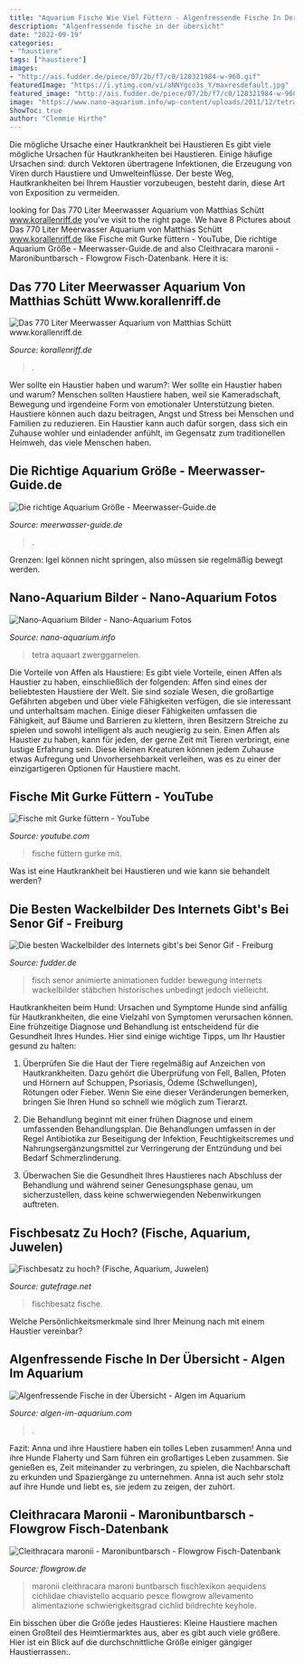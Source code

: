 ```yaml
---
title: "Aquarium Fische Wie Viel Füttern - Algenfressende Fische In Der übersicht"
description: "Algenfressende fische in der übersicht"
date: "2022-09-19"
categories:
- "haustiere"
tags: ["haustiere"]
images:
- "http://ais.fudder.de/piece/07/2b/f7/c0/120321984-w-960.gif"
featuredImage: "https://i.ytimg.com/vi/aNNYgco3s_Y/maxresdefault.jpg"
featured_image: "http://ais.fudder.de/piece/07/2b/f7/c0/120321984-w-960.gif"
image: "https://www.nano-aquarium.info/wp-content/uploads/2011/12/tetra-aquaart-30-liter1.jpg"
ShowToc: true
author: "Clemmie Hirthe"
---
```



Die mögliche Ursache einer Hautkrankheit bei Haustieren
Es gibt viele mögliche Ursachen für Hautkrankheiten bei Haustieren. Einige häufige Ursachen sind: durch Vektoren übertragene Infektionen, die Erzeugung von Viren durch Haustiere und Umwelteinflüsse. Der beste Weg, Hautkrankheiten bei Ihrem Haustier vorzubeugen, besteht darin, diese Art von Exposition zu vermeiden.

	

		
looking for Das 770 Liter Meerwasser Aquarium von Matthias Schütt www.korallenriff.de you've visit to the right page. We have 8 Pictures about Das 770 Liter Meerwasser Aquarium von Matthias Schütt www.korallenriff.de like Fische mit Gurke füttern - YouTube, Die richtige Aquarium Größe - Meerwasser-Guide.de and also Cleithracara maronii - Maronibuntbarsch - Flowgrow Fisch-Datenbank. Here it is:
		
    
## Das 770 Liter Meerwasser Aquarium Von Matthias Schütt Www.korallenriff.de

<img loading=lazy src="https://www.korallenriff.de/bilder/galerie/gross/14659.jpg" onerror="this.onerror=null;this.src='https://tse3.mm.bing.net/th?id=OIP.DpwTd8hlUQ8kcOT2u1ohSwHaEK&amp;pid=15.1';" alt="Das 770 Liter Meerwasser Aquarium von Matthias Schütt www.korallenriff.de">

_Source: korallenriff.de_

>. 

	

Wer sollte ein Haustier haben und warum?: Wer sollte ein Haustier haben und warum?
Menschen sollten Haustiere haben, weil sie Kameradschaft, Bewegung und irgendeine Form von emotionaler Unterstützung bieten. Haustiere können auch dazu beitragen, Angst und Stress bei Menschen und Familien zu reduzieren. Ein Haustier kann auch dafür sorgen, dass sich ein Zuhause wohler und einladender anfühlt, im Gegensatz zum traditionellen Heimweh, das viele Menschen haben.

    
## Die Richtige Aquarium Größe - Meerwasser-Guide.de

<img loading=lazy src="http://www.meerwasser-guide.de/wp-content/uploads/2014/07/Bildschirmfoto-2014-07-22-um-17.34.50.png" onerror="this.onerror=null;this.src='https://tse2.mm.bing.net/th?id=OIP.E-0tukzfQ6fAO2HndYr6CAHaEn&amp;pid=15.1';" alt="Die richtige Aquarium Größe - Meerwasser-Guide.de">

_Source: meerwasser-guide.de_

>. 

	

Grenzen: Igel können nicht springen, also müssen sie regelmäßig bewegt werden.

    
## Nano-Aquarium Bilder - Nano-Aquarium Fotos

<img loading=lazy src="https://www.nano-aquarium.info/wp-content/uploads/2011/12/tetra-aquaart-30-liter1.jpg" onerror="this.onerror=null;this.src='https://tse3.mm.bing.net/th?id=OIP._zPBZpoLyCDRaSN4qFLR9wHaFj&amp;pid=15.1';" alt="Nano-Aquarium Bilder - Nano-Aquarium Fotos">

_Source: nano-aquarium.info_

>tetra aquaart zwerggarnelen. 

	

Die Vorteile von Affen als Haustiere: Es gibt viele Vorteile, einen Affen als Haustier zu haben, einschließlich der folgenden:
Affen sind eines der beliebtesten Haustiere der Welt. Sie sind soziale Wesen, die großartige Gefährten abgeben und über viele Fähigkeiten verfügen, die sie interessant und unterhaltsam machen. Einige dieser Fähigkeiten umfassen die Fähigkeit, auf Bäume und Barrieren zu klettern, ihren Besitzern Streiche zu spielen und sowohl intelligent als auch neugierig zu sein.
Einen Affen als Haustier zu haben, kann für jeden, der gerne Zeit mit Tieren verbringt, eine lustige Erfahrung sein. Diese kleinen Kreaturen können jedem Zuhause etwas Aufregung und Unvorhersehbarkeit verleihen, was es zu einer der einzigartigeren Optionen für Haustiere macht.

    
## Fische Mit Gurke Füttern - YouTube

<img loading=lazy src="https://i.ytimg.com/vi/aNNYgco3s_Y/maxresdefault.jpg" onerror="this.onerror=null;this.src='https://tse2.mm.bing.net/th?id=OIP.jqve1zDAdIHpM7aGHDLNogHaEK&amp;pid=15.1';" alt="Fische mit Gurke füttern - YouTube">

_Source: youtube.com_

>fische füttern gurke mit. 

	

Was ist eine Hautkrankheit bei Haustieren und wie kann sie behandelt werden?

    
## Die Besten Wackelbilder Des Internets Gibt&#039;s Bei Senor Gif - Freiburg

<img loading=lazy src="http://ais.fudder.de/piece/07/2b/f7/c0/120321984-w-960.gif" onerror="this.onerror=null;this.src='https://tse3.mm.bing.net/th?id=OIP.RlOEKqS8Bwb2ypzMzNhqQQHaE8&amp;pid=15.1';" alt="Die besten Wackelbilder des Internets gibt&#039;s bei Senor Gif - Freiburg">

_Source: fudder.de_

>fisch senor animierte animationen fudder bewegung internets wackelbilder stäbchen historisches unbedingt jedoch vielleicht. 

	

Hautkrankheiten beim Hund: Ursachen und Symptome
Hunde sind anfällig für Hautkrankheiten, die eine Vielzahl von Symptomen verursachen können. Eine frühzeitige Diagnose und Behandlung ist entscheidend für die Gesundheit Ihres Hundes. Hier sind einige wichtige Tipps, um Ihr Haustier gesund zu halten:
1. Überprüfen Sie die Haut der Tiere regelmäßig auf Anzeichen von Hautkrankheiten. Dazu gehört die Überprüfung von Fell, Ballen, Pfoten und Hörnern auf Schuppen, Psoriasis, Ödeme (Schwellungen), Rötungen oder Fieber. Wenn Sie eine dieser Veränderungen bemerken, bringen Sie Ihren Hund so schnell wie möglich zum Tierarzt.

2. Die Behandlung beginnt mit einer frühen Diagnose und einem umfassenden Behandlungsplan. Die Behandlungen umfassen in der Regel Antibiotika zur Beseitigung der Infektion, Feuchtigkeitscremes und Nahrungsergänzungsmittel zur Verringerung der Entzündung und bei Bedarf Schmerzlinderung.

3. Überwachen Sie die Gesundheit Ihres Haustieres nach Abschluss der Behandlung und während seiner Genesungsphase genau, um sicherzustellen, dass keine schwerwiegenden Nebenwirkungen auftreten.

    
## Fischbesatz Zu Hoch? (Fische, Aquarium, Juwelen)

<img loading=lazy src="https://images.gutefrage.net/media/fragen/bilder/fischbesatz-zu-hoch/0_original.jpg?v=1366707861000" onerror="this.onerror=null;this.src='https://tse4.mm.bing.net/th?id=OIP.iccUEDxLUqqOzM7oDeEJvAHaEb&amp;pid=15.1';" alt="Fischbesatz zu hoch? (Fische, Aquarium, Juwelen)">

_Source: gutefrage.net_

>fischbesatz fische. 

	

Welche Persönlichkeitsmerkmale sind Ihrer Meinung nach mit einem Haustier vereinbar?

    
## Algenfressende Fische In Der Übersicht - Algen Im Aquarium

<img loading=lazy src="http://www.algen-im-aquarium.com/wp-content/uploads/2017/12/Limia_melanogaster_female.jpg" onerror="this.onerror=null;this.src='https://tse1.mm.bing.net/th?id=OIP.bfRAPoZAon6snxz2y3_mpAHaFj&amp;pid=15.1';" alt="Algenfressende Fische in der Übersicht - Algen im Aquarium">

_Source: algen-im-aquarium.com_

>. 

	

Fazit: Anna und ihre Haustiere haben ein tolles Leben zusammen!
Anna und ihre Hunde Flaherty und Sam führen ein großartiges Leben zusammen. Sie genießen es, Zeit miteinander zu verbringen, zu spielen, die Nachbarschaft zu erkunden und Spaziergänge zu unternehmen. Anna ist auch sehr stolz auf ihre Hunde und liebt es, sie jedem zu zeigen, der zuhört.

    
## Cleithracara Maronii - Maronibuntbarsch - Flowgrow Fisch-Datenbank

<img loading=lazy src="https://www.flowgrow.de/db/images/fische/detail/cleithracara-maronii-51234a3d0d9d9.jpg" onerror="this.onerror=null;this.src='https://tse1.mm.bing.net/th?id=OIP.WUsZ8i-Tip39KfM-3SmiywHaE3&amp;pid=15.1';" alt="Cleithracara maronii - Maronibuntbarsch - Flowgrow Fisch-Datenbank">

_Source: flowgrow.de_

>maronii cleithracara maroni buntbarsch fischlexikon aequidens cichlidae chiavistello acquario pesce flowgrow allevamento alimentazione schwierigkeitsgrad cichlid bildrechte keyhole. 

	

Ein bisschen über die Größe jedes Haustieres:
Kleine Haustiere machen einen Großteil des Heimtiermarktes aus, aber es gibt auch viele größere. Hier ist ein Blick auf die durchschnittliche Größe einiger gängiger Haustierrassen:.

